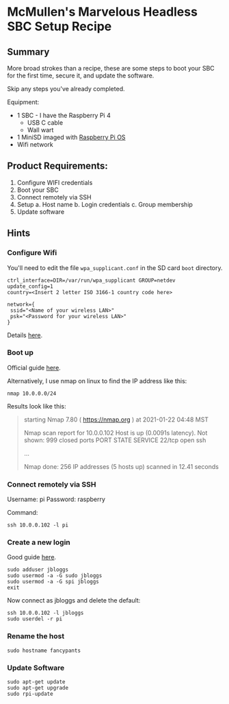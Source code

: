 # McMullen's Marvelous Headless SBC Setup Recipe

## Summary

More broad strokes than a recipe, these are some steps to boot your 
SBC for the first time, secure it, and update the software. 

Skip any steps you've already completed.

Equipment:
  * 1 SBC - I have the Raspberry Pi 4
    + USB C cable
    + Wall wart 
  * 1 MiniSD imaged with [Raspberry Pi OS](https://www.raspberrypi.org/software/) 
  * Wifi network


## Product Requirements:
1. Configure WIFI credentials
2. Boot your SBC
3. Connect remotely via SSH
4. Setup
   a. Host name
   b. Login credentials
   c. Group membership
5. Update software



## Hints

### Configure Wifi
 
You'll need to edit the file `wpa_supplicant.conf` in the SD 
card `boot` directory. 

```
ctrl_interface=DIR=/var/run/wpa_supplicant GROUP=netdev
update_config=1
country=<Insert 2 letter ISO 3166-1 country code here>

network={
 ssid="<Name of your wireless LAN>"
 psk="<Password for your wireless LAN>"
}
```

Details [here](https://www.raspberrypi.org/documentation/configuration/wireless/headless.md).

### Boot up

Official guide [here](https://www.raspberrypi.org/documentation/remote-access/ip-address.md).

Alternatively, I use nmap on linux to find the IP address like this:

```
nmap 10.0.0.0/24
```

Results look like this:

> starting Nmap 7.80 ( https://nmap.org ) at 2021-01-22 04:48 MST
>
> Nmap scan report for 10.0.0.102
> Host is up (0.0091s latency).
> Not shown: 999 closed ports
> PORT   STATE SERVICE
> 22/tcp open  ssh
>
> ...
> 
> Nmap done: 256 IP addresses (5 hosts up) scanned in 12.41 seconds


### Connect remotely via SSH

Username: pi
Password: raspberry

Command: 
```
ssh 10.0.0.102 -l pi
```

### Create a new login
Good guide [here](https://www.raspberrypi.org/documentation/linux/usage/users.md).

```
sudo adduser jbloggs 
sudo usermod -a -G sudo jbloggs
sudo usermod -a -G spi jbloggs
exit
```

Now connect as jbloggs and delete the default:

```
ssh 10.0.0.102 -l jbloggs
sudo userdel -r pi
```

### Rename the host
```
sudo hostname fancypants
```

### Update Software

```
sudo apt-get update
sudo apt-get upgrade
sudo rpi-update
```